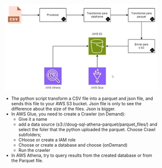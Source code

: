 ![architecture](image.png)

- The python script transform a CSV file into a parquet and json file, and sends this file to your AWS S3 bucket. Json file is only to see the difference about the size of the files. Json is bigger.
- In AWS Glue, you need to create a Crawler (on Demand):
    * Give it a name
    * add a data source (s3://doug-sql-athena-parquet/parquet_files/) and select the foler that the python uploaded the parquet. Choose Crawl subfolders;
    * CHoose or create a IAM role
    * Choose or create a database and choose (onDemand)
    * Run the crawler
- In AWS Athena, try to query results from the created database or from the Parquet file. 